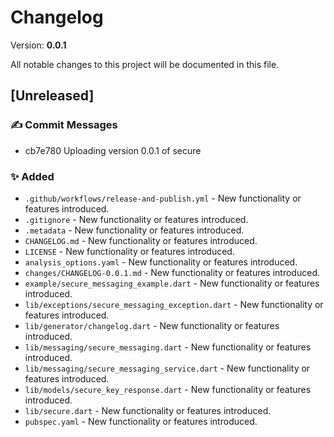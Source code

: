 # Changelog

Version: **0.0.1**

All notable changes to this project will be documented in this file.

## [Unreleased]

### ✍️ Commit Messages

* cb7e780 Uploading version 0.0.1 of secure

### ✨ Added

* `.github/workflows/release-and-publish.yml` - New functionality or features introduced.
* `.gitignore` - New functionality or features introduced.
* `.metadata` - New functionality or features introduced.
* `CHANGELOG.md` - New functionality or features introduced.
* `LICENSE` - New functionality or features introduced.
* `analysis_options.yaml` - New functionality or features introduced.
* `changes/CHANGELOG-0.0.1.md` - New functionality or features introduced.
* `example/secure_messaging_example.dart` - New functionality or features introduced.
* `lib/exceptions/secure_messaging_exception.dart` - New functionality or features introduced.
* `lib/generator/changelog.dart` - New functionality or features introduced.
* `lib/messaging/secure_messaging.dart` - New functionality or features introduced.
* `lib/messaging/secure_messaging_service.dart` - New functionality or features introduced.
* `lib/models/secure_key_response.dart` - New functionality or features introduced.
* `lib/secure.dart` - New functionality or features introduced.
* `pubspec.yaml` - New functionality or features introduced.
